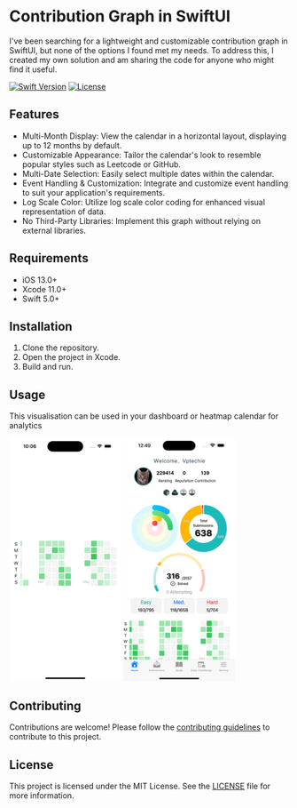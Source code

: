 # Contribution Graph in SwiftUI
I've been searching for a lightweight and customizable contribution graph in SwiftUI, but none of the options I found met my needs. To address this, I created my own solution and am sharing the code for anyone who might find it useful.

[![Swift Version](https://img.shields.io/badge/Swift-5.0-orange.svg)](https://swift.org)
[![License](https://img.shields.io/badge/License-MIT-blue.svg)](LICENSE)


## Features

- Multi-Month Display: View the calendar in a horizontal layout, displaying up to 12 months by default.
- Customizable Appearance: Tailor the calendar's look to resemble popular styles such as Leetcode or GitHub.
- Multi-Date Selection: Easily select multiple dates within the calendar.
- Event Handling & Customization: Integrate and customize event handling to suit your application's requirements.
- Log Scale Color: Utilize log scale color coding for enhanced visual representation of data.
- No Third-Party Libraries: Implement this graph without relying on external libraries.

## Requirements

- iOS 13.0+
- Xcode 11.0+
- Swift 5.0+

## Installation

1. Clone the repository.
2. Open the project in Xcode.
3. Build and run.

## Usage

This visualisation can be used in your dashboard or heatmap calendar for analytics

<img src="usage1.png" width="40%" />
<img src="usage2.png" width="40%" />

## Contributing

Contributions are welcome! Please follow the [contributing guidelines](CONTRIBUTING.md) to contribute to this project.

## License

This project is licensed under the MIT License. See the [LICENSE](LICENSE) file for more information.

